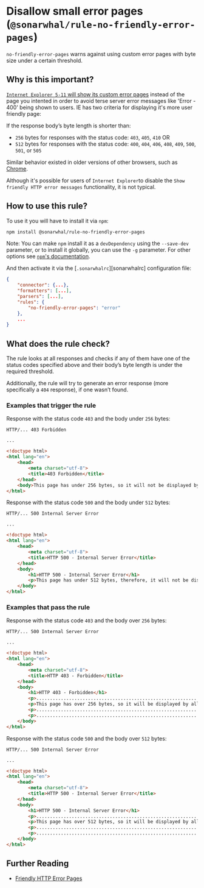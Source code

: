 # Disallow small error pages (`@sonarwhal/rule-no-friendly-error-pages`)

`no-friendly-error-pages` warns against using custom error pages with 
byte size under a certain threshold.

## Why is this important?

[`Internet Explorer 5-11` will show its custom error
pages][friendly error pages] instead of the page you intented
in order to avoid terse server error messages like 'Error - 400'
being shown to users. IE has two criteria for displaying
it's more user friendly page:

If the response body’s byte length is shorter than:

* `256` bytes for responses with the status code: `403`, `405`,
  `410` OR
* `512` bytes for responses with the status code: `400`, `404`,
  `406`, `408`, `409`, `500`, `501`, or `505`

Similar behavior existed in older versions of other browsers, such
as [Chrome][chromium issue].

Although it's possible for users of `Internet Explorer`to disable the
`Show friendly HTTP error messages` functionality, it is not typical.

## How to use this rule?

To use it you will have to install it via `npm`:

```bash
npm install @sonarwhal/rule-no-friendly-error-pages
```

Note: You can make `npm` install it as a `devDependency` using the `--save-dev`
parameter, or to install it globally, you can use the `-g` parameter. For
other options see
[`npm`'s documentation](https://docs.npmjs.com/cli/install).

And then activate it via the [`.sonarwhalrc`][sonarwhalrc]
configuration file:

```json
{
    "connector": {...},
    "formatters": [...],
    "parsers": [...],
    "rules": {
        "no-friendly-error-pages": "error"
    },
    ...
}
```

## What does the rule check?

The rule looks at all responses and checks if any of them have one
of the status codes specified above and their body’s byte length is
under the required threshold.

Additionally, the rule will try to generate an error response (more
specifically a `404` response), if one wasn’t found.

### Examples that **trigger** the rule

Response with the status code `403` and the body under `256` bytes:

```text
HTTP/... 403 Forbidden

...
```

```html
<!doctype html>
<html lang="en">
    <head>
        <meta charset="utf-8">
        <title>403 Forbidden</title>
    </head>
    <body>This page has under 256 bytes, so it will not be displayed by all browsers.</body>
</html>
```

Response with the status code `500` and the body under `512` bytes:

```text
HTTP/... 500 Internal Server Error

...
```

```html
<!doctype html>
<html lang="en">
    <head>
        <meta charset="utf-8">
        <title>HTTP 500 - Internal Server Error</title>
    </head>
    <body>
        <h1>HTTP 500 - Internal Server Error</h1>
        <p>This page has under 512 bytes, therefore, it will not be displayed by some older browsers.</p>
    </body>
</html>
```

### Examples that **pass** the rule

Response with the status code `403` and the body over `256` bytes:

```text
HTTP/... 500 Internal Server Error

...
```

```html
<!doctype html>
<html lang="en">
    <head>
        <meta charset="utf-8">
        <title>HTTP 403 - Forbidden</title>
    </head>
    <body>
        <h1>HTTP 403 - Forbidden</h1>
        <p>......................................................................</p>
        <p>This page has over 256 bytes, so it will be displayed by all browsers.</p>
        <p>......................................................................</p>
        <p>......................................................................</p>
    </body>
</html>
```

Response with the status code `500` and the body over `512` bytes:

```text
HTTP/... 500 Internal Server Error

...
```

```html
<!doctype html>
<html lang="en">
    <head>
        <meta charset="utf-8">
        <title>HTTP 500 - Internal Server Error</title>
    </head>
    <body>
        <h1>HTTP 500 - Internal Server Error</h1>
        <p>......................................................................</p>
        <p>This page has over 512 bytes, so it will be displayed by all browsers.</p>
        <p>......................................................................</p>
        <p>......................................................................</p>
    </body>
</html>
```

## Further Reading

* [Friendly HTTP Error Pages][friendly error pages]

<!-- Link labels: -->

[chromium issue]: https://bugs.chromium.org/p/chromium/issues/detail?id=36558
[friendly error pages]: https://blogs.msdn.microsoft.com/ieinternals/2010/08/18/friendly-http-error-pages/
